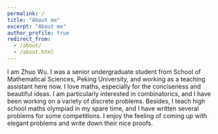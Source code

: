 ```yaml
---
permalink: /
title: "About me"
excerpt: "About me"
author_profile: true
redirect_from: 
  - /about/
  - /about.html
---
```


I am Zhuo Wu. I was a senior undergraduate student from School of Mathematical Sciences, Peking University, and working as a teaching assistant here now. I love maths, especially for the conciseness and beautiful ideas. I am particularly interested in combinatorics, and I have been working on a variety of discrete problems. Besides, I teach high school maths olympiad in my spare time, and I have written several problems for some competitions. I enjoy the feeling of coming up with elegant problems and write down their nice proofs.


